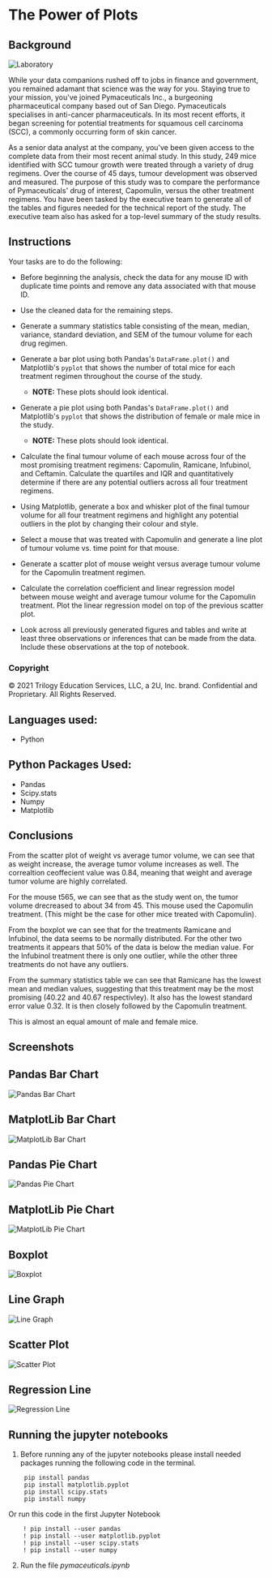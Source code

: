 # The Power of Plots

## Background
![Laboratory](Images/Laboratory.jpg)

While your data companions rushed off to jobs in finance and government, you remained adamant that science was the way for you. Staying true to your mission, you've joined Pymaceuticals Inc., a burgeoning pharmaceutical company based out of San Diego. Pymaceuticals specialises in anti-cancer pharmaceuticals. In its most recent efforts, it began screening for potential treatments for squamous cell carcinoma (SCC), a commonly occurring form of skin cancer.

As a senior data analyst at the company, you've been given access to the complete data from their most recent animal study. In this study, 249 mice identified with SCC tumour growth were treated through a variety of drug regimens. Over the course of 45 days, tumour development was observed and measured. The purpose of this study was to compare the performance of Pymaceuticals' drug of interest, Capomulin, versus the other treatment regimens. You have been tasked by the executive team to generate all of the tables and figures needed for the technical report of the study. The executive team also has asked for a top-level summary of the study results.

## Instructions

Your tasks are to do the following:

* Before beginning the analysis, check the data for any mouse ID with duplicate time points and remove any data associated with that mouse ID.

* Use the cleaned data for the remaining steps.

* Generate a summary statistics table consisting of the mean, median, variance, standard deviation, and SEM of the tumour volume for each drug regimen.

* Generate a bar plot using both Pandas's `DataFrame.plot()` and Matplotlib's `pyplot` that shows  the number of total mice for each treatment regimen throughout the course of the study.

  * **NOTE:** These plots should look identical.

* Generate a pie plot using both Pandas's `DataFrame.plot()` and Matplotlib's `pyplot` that shows the distribution of female or male mice in the study.

  * **NOTE:** These plots should look identical.

* Calculate the final tumour volume of each mouse across four of the most promising treatment regimens: Capomulin, Ramicane, Infubinol, and Ceftamin. Calculate the quartiles and IQR and quantitatively determine if there are any potential outliers across all four treatment regimens.

* Using Matplotlib, generate a box and whisker plot of the final tumour volume for all four treatment regimens and highlight any potential outliers in the plot by changing their colour and style.

* Select a mouse that was treated with Capomulin and generate a line plot of tumour volume vs. time point for that mouse.

* Generate a scatter plot of mouse weight versus average tumour volume for the Capomulin treatment regimen.

* Calculate the correlation coefficient and linear regression model between mouse weight and average tumour volume for the Capomulin treatment. Plot the linear regression model on top of the previous scatter plot.

* Look across all previously generated figures and tables and write at least three observations or inferences that can be made from the data. Include these observations at the top of notebook.

### Copyright

© 2021 Trilogy Education Services, LLC, a 2U, Inc. brand. Confidential and Proprietary. All Rights Reserved.

## **Languages used**:
- Python

## **Python Packages Used**:
- Pandas
- Scipy.stats
- Numpy
- Matplotlib

  
## **Conclusions**

From the scatter plot of weight vs average tumor volume, we can see that as weight increase, the average tumor volume increases as well. The correaltion ceoffecient value was 0.84, meaning that weight and average tumor volume are highly correlated.

For the mouse t565, we can see that as the study went on, the tumor volume drecreased to about 34 from 45. This mouse used the Capomulin treatment. (This might be the case for other mice treated with Capomulin).

From the boxplot we can see that for the treatments Ramicane and Infubinol, the data seems to be normally distributed. For the other two treatments it appears that 50% of the data is below the median value. For the Infubinol treatment there is only one outlier, while the other three treatments do not have any outliers.

From the summary statistics table we can see that Ramicane has the lowest mean and median values, suggesting that this treatment may be the most promising (40.22 and 40.67 respectivley). It also has the lowest standard error value 0.32. It is then closely followed by the Capomulin treatment.

This is almost an equal amount of male and female mice.

## **Screenshots**
## **Pandas Bar Chart**
![Pandas Bar Chart](Images/pandas_bar.png)
## **MatplotLib Bar Chart**
![MatplotLib Bar Chart](Images/matplotlib_bar.png)
## **Pandas Pie Chart**
![Pandas Pie Chart](Images/pandas_pie.png)
## **MatplotLib Pie Chart**
![MatplotLib Pie Chart](Images/matplotlib_pie.png)
## **Boxplot**
![Boxplot](Images/Boxplot.png)
## **Line Graph**
![Line Graph](Images/line.png)
## **Scatter Plot**
![Scatter Plot](Images/scatter.png)
## **Regression Line**
![Regression Line](Images/regression.png)

## **Running the jupyter notebooks**
1. Before running any of the jupyter notebooks please install needed packages running the following code in the terminal.
         
        pip install pandas
        pip install matplotlib.pyplot
        pip install scipy.stats
        pip install numpy

Or run this code in the first Jupyter Notebook

        ! pip install --user pandas
        ! pip install --user matplotlib.pyplot 
        ! pip install --user scipy.stats 
        ! pip install --user numpy

2. Run the file *pymaceuticals.ipynb* 

